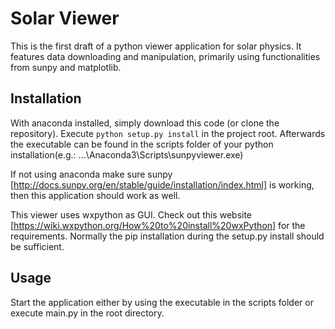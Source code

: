 # Solar Viewer

This is the first draft of a python viewer application for solar physics.
It features data downloading and manipulation, primarily using functionalities from sunpy and matplotlib.

Installation
------------

With anaconda installed, simply download this code (or clone the repository).
Execute `python setup.py install` in the project root.
Afterwards the executable can be found in the scripts folder of your python installation(e.g.: ...\Anaconda3\Scripts\sunpyviewer.exe)

If not using anaconda make sure sunpy [http://docs.sunpy.org/en/stable/guide/installation/index.html] is working, then this application should work as well.

This viewer uses wxpython as GUI. Check out this website [https://wiki.wxpython.org/How%20to%20install%20wxPython] for the requirements.
Normally the pip installation during the setup.py install should be sufficient.

Usage
------------

Start the application either by using the executable in the scripts folder or execute main.py in the root directory.